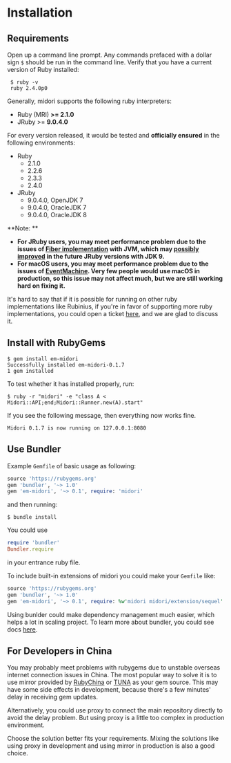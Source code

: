 # Installation

## Requirements

Open up a command line prompt. Any commands prefaced with a dollar sign `$` should be run in the command line. Verify that you have a current version of Ruby installed:

```
 $ ruby -v
 ruby 2.4.0p0
```

Generally, midori supports the following ruby interpreters:

- Ruby (MRI) **>= 2.1.0**
- JRuby >= **9.0.4.0**

 For every version released, it would be tested and **officially ensured** in the following environments:

- Ruby
  - 2.1.0
  - 2.2.6
  - 2.3.3
  - 2.4.0
- JRuby
  - 9.0.4.0, OpenJDK 7
  - 9.0.4.0, OracleJDK 7
  - 9.0.4.0, OracleJDK 8

**Note: **

- **For JRuby users, you may meet performance problem due to the issues of [Fiber implementation](https://github.com/jruby/jruby/wiki/DifferencesBetweenMriAndJruby#continuations-and-fibers) with JVM, which may [possibly improved](https://github.com/jruby/jruby/wiki/PerformanceTuning#enable-coroutine-based-fibers) in the future JRuby versions with JDK 9.**
- **For macOS users, you may meet performance problem due to the issues of [EventMachine](https://github.com/heckpsi-lab/em-midori/issues/15). Very few people would use macOS in production, so this issue may not affect much, but we are still working hard on fixing it.**

It's hard to say that if it is possible for running on other ruby implementations like Rubinius, if you're in favor of supporting more ruby implementations, you could open a ticket [here](https://github.com/heckpsi-lab/em-midori/issues), and we are glad to discuss it.

## Install with RubyGems

```
$ gem install em-midori
Successfully installed em-midori-0.1.7
1 gem installed
```

To test whether it has installed properly, run:

```
$ ruby -r "midori" -e "class A < Midori::API;end;Midori::Runner.new(A).start"
```

If you see the following message, then everything now works fine.

```
Midori 0.1.7 is now running on 127.0.0.1:8080
```

## Use Bundler

Example `Gemfile` of basic usage as following:

```ruby
source 'https://rubygems.org'
gem 'bundler', '~> 1.0'
gem 'em-midori', '~> 0.1', require: 'midori'
```

and then running:

```
$ bundle install
```

You could use

```ruby
require 'bundler'
Bundler.require
```

in your entrance ruby file.

To include built-in extensions of midori you could make your `Gemfile` like:

```ruby
source 'https://rubygems.org'
gem 'bundler', '~> 1.0'
gem 'em-midori', '~> 0.1', require: %w'midori midori/extension/sequel'
```

Using bunlder could make dependency management much easier, which helps a lot in scaling project. To learn more about bundler, you could see docs [here](http://bundler.io/docs.html). 

## For Developers in China

You may probably meet problems with rubygems due to unstable overseas internet connection issues in China. The most popular way to solve it is to use mirror provided by [RubyChina](https://gems.ruby-china.org/) or [TUNA](https://mirror.tuna.tsinghua.edu.cn/help/rubygems/) as your gem source. This may have some side effects in development, because there's a few minutes' delay in receiving gem updates.

Alternatively, you could use proxy to connect the main repository directly to avoid the delay problem. But using proxy is a little too complex in production environment.

Choose the solution better fits your requirements. Mixing the solutions like using proxy in development and using mirror in production is also a good choice.

